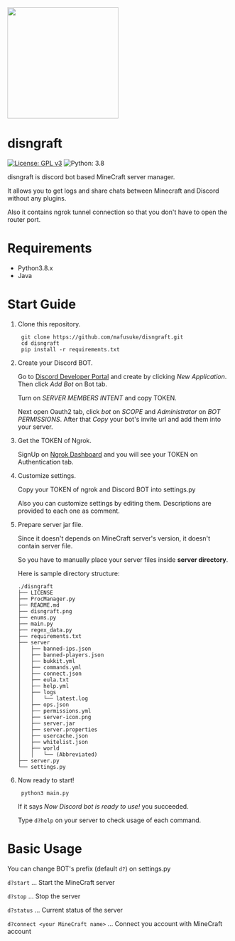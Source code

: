 <img src="https://i.imgur.com/chUdF6x.png" width="250px">

# disngraft
[![License: GPL v3](https://img.shields.io/badge/License-GPLv3-blue.svg)](https://www.gnu.org/licenses/gpl-3.0)
![Python: 3.8](https://img.shields.io/badge/Python-3.8-blue)

disngraft is discord bot based MineCraft server manager.

It allows you to get logs and share chats between Minecraft and Discord without any plugins.

Also it contains ngrok tunnel connection so that you don't have to open the router port.

# Requirements
- Python3.8.x
- Java

# Start Guide

1. Clone this repository.
   ```shell script
    git clone https://github.com/mafusuke/disngraft.git
    cd disngraft
    pip install -r requirements.txt
   ```

2. Create your Discord BOT.

    Go to [Discord Developer Portal](https://discord.com/developers/applications) and create by clicking *New Application*. 
    Then click *Add Bot* on Bot tab. 
    
    Turn on *SERVER MEMBERS INTENT* and copy TOKEN.
    
    Next open Oauth2 tab, click *bot* on *SCOPE* and *Administrator* on *BOT PERMISSIONS*. After that *Copy* your bot's invite url and add them into your server.
    
3. Get the TOKEN of Ngrok.
    
    SignUp on [Ngrok Dashboard](https://dashboard.ngrok.com/auth/your-authtoken) and you will see your TOKEN on Authentication tab.
    
4. Customize settings.
    
    Copy your TOKEN of ngrok and Discord BOT into settings.py
    
    Also you can customize settings by editing them. Descriptions are provided to each one as comment.
    
5. Prepare server jar file.
    
    Since it doesn't depends on MineCraft server's version, it doesn't contain server file.
    
    So you have to manually place your server files inside **server directory**.
    
    Here is sample directory structure:

    ```
    ./disngraft
    ├── LICENSE
    ├── ProcManager.py
    ├── README.md
    ├── disngraft.png
    ├── enums.py
    ├── main.py
    ├── regex_data.py
    ├── requirements.txt
    ├── server
    │   ├── banned-ips.json
    │   ├── banned-players.json
    │   ├── bukkit.yml
    │   ├── commands.yml
    │   ├── connect.json
    │   ├── eula.txt
    │   ├── help.yml
    │   ├── logs
    │   │   └── latest.log
    │   ├── ops.json
    │   ├── permissions.yml
    │   ├── server-icon.png
    │   ├── server.jar
    │   ├── server.properties
    │   ├── usercache.json
    │   ├── whitelist.json
    │   ├── world
    │   │   └── (Abbreviated)
    ├── server.py
    └── settings.py
    ```
    
6. Now ready to start!
    
   ```shell script
    python3 main.py
   ```
   If it says *Now Discord bot is ready to use!* you succeeded.
   
   Type `d?help` on your server to check usage of each command.
    
# Basic Usage
You can change BOT's prefix (default `d?`) on settings.py

`d?start` ... Start the MineCraft server

`d?stop` ... Stop the server

`d?status` ... Current status of the server

`d?connect <your MineCraft name>` ... Connect you account with MineCraft account
